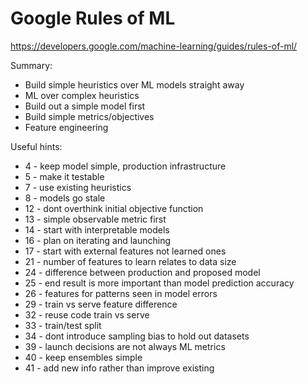 # Google Rules of ML

https://developers.google.com/machine-learning/guides/rules-of-ml/

Summary:
*   Build simple heuristics over ML models straight away
*   ML over complex heuristics
*   Build out a simple model first
*   Build simple metrics/objectives
*   Feature engineering


Useful hints:
*   4 - keep model simple, production infrastructure
*   5 - make it testable
*   7 - use existing heuristics
*   8 - models go stale
*   12 - dont overthink initial objective function
*   13 - simple observable metric first
*   14 - start with interpretable models
*   16 - plan on iterating and launching
*   17 - start with external features not learned ones
*   21 - number of features to learn relates to data size
*   24 - difference between production and proposed model
*   25 - end result is more important than model prediction accuracy
*   26 - features for patterns seen in model errors
*   29 - train vs serve feature difference
*   32 - reuse code train vs serve
*   33 - train/test split
*   34 - dont introduce sampling bias to hold out datasets
*   39 - launch decisions are not always ML metrics
*   40 - keep ensembles simple
*   41 - add new info rather than improve existing